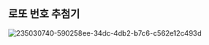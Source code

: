 ## 로또 번호 추첨기
  
  
![235030740-590258ee-34dc-4db2-b7c6-c562e12c493d](https://user-images.githubusercontent.com/98893006/235030961-0938ae91-37e3-4ecd-a88e-ef39dffe7707.png)
